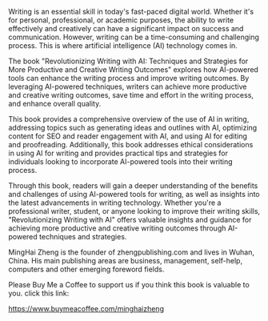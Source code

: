 
Writing is an essential skill in today's fast-paced digital world. Whether it's for personal, professional, or academic purposes, the ability to write effectively and creatively can have a significant impact on success and communication. However, writing can be a time-consuming and challenging process. This is where artificial intelligence (AI) technology comes in.

The book "Revolutionizing Writing with AI: Techniques and Strategies for More Productive and Creative Writing Outcomes" explores how AI-powered tools can enhance the writing process and improve writing outcomes. By leveraging AI-powered techniques, writers can achieve more productive and creative writing outcomes, save time and effort in the writing process, and enhance overall quality.

This book provides a comprehensive overview of the use of AI in writing, addressing topics such as generating ideas and outlines with AI, optimizing content for SEO and reader engagement with AI, and using AI for editing and proofreading. Additionally, this book addresses ethical considerations in using AI for writing and provides practical tips and strategies for individuals looking to incorporate AI-powered tools into their writing process.

Through this book, readers will gain a deeper understanding of the benefits and challenges of using AI-powered tools for writing, as well as insights into the latest advancements in writing technology. Whether you're a professional writer, student, or anyone looking to improve their writing skills, "Revolutionizing Writing with AI" offers valuable insights and guidance for achieving more productive and creative writing outcomes through AI-powered techniques and strategies.

MingHai Zheng is the founder of zhengpublishing.com and lives in Wuhan, China. His main publishing areas are business, management, self-help, computers and other emerging foreword fields.

Please Buy Me a Coffee to support us if you think this book is valuable to you. click this link:

https://www.buymeacoffee.com/minghaizheng
